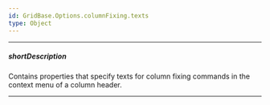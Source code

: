 ```yaml
---
id: GridBase.Options.columnFixing.texts
type: Object
---
```

---
##### shortDescription
Contains properties that specify texts for column fixing commands in the context menu of a column header.

---
